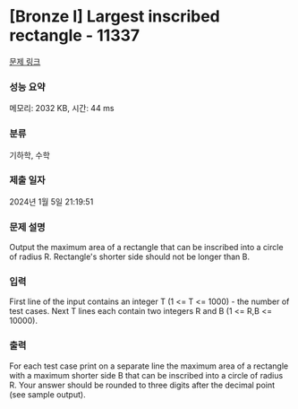 # [Bronze I] Largest inscribed rectangle - 11337 

[문제 링크](https://www.acmicpc.net/problem/11337) 

### 성능 요약

메모리: 2032 KB, 시간: 44 ms

### 분류

기하학, 수학

### 제출 일자

2024년 1월 5일 21:19:51

### 문제 설명

<p>Output the maximum area of a rectangle that can be inscribed into a circle of radius R. Rectangle's shorter side should not be longer than B.</p>

### 입력 

 <p>First line of the input contains an integer T (1 <= T <= 1000) - the number of test cases. Next T lines each contain two integers R and B (1 <= R,B <= 10000).</p>

### 출력 

 <p>For each test case print on a separate line the maximum area of a rectangle with a maximum shorter side B that can be inscribed into a circle of radius R. Your answer should be rounded to three digits after the decimal point (see sample output).</p>

